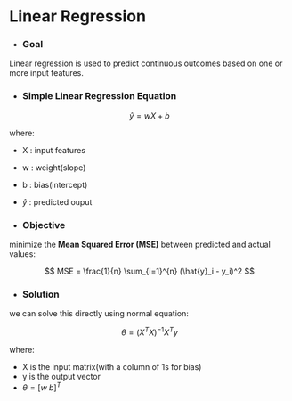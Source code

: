 # Linear Regression
- ### Goal
Linear regression is used to predict continuous outcomes based on one or more input features.

- ### Simple Linear Regression Equation

$$
\hat{y} = wX + b
$$

where: 
- X : input features
- w : weight(slope)
- b : bias(intercept)
- $\hat{y}$ : predicted ouput

- ### Objective
minimize the **Mean Squared Error (MSE)** between predicted and actual values:

$$
MSE = \frac{1}{n} \sum_{i=1}^{n} (\hat{y}_i - y_i)^2
$$

- ### Solution
we can solve this directly using normal equation:

$$
\theta = (X^TX)^{-1}X^Ty
$$

where: 
- X is the input matrix(with a column of 1s for bias)
- y is the output vector
- $\theta = [w \; b]^T$